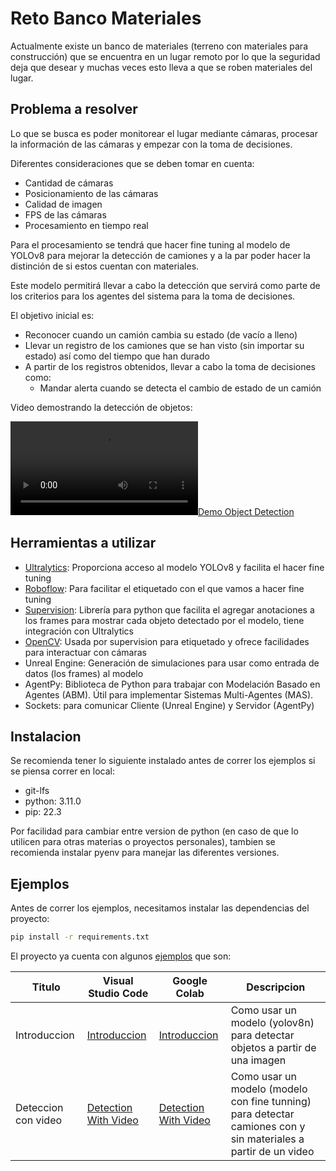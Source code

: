 # Reto Banco Materiales

Actualmente existe un banco de materiales (terreno con materiales para construcción) que se encuentra
en un lugar remoto por lo que la seguridad deja que desear y muchas veces esto lleva a que se roben
materiales del lugar.

## Problema a resolver

Lo que se busca es poder monitorear el lugar mediante cámaras, procesar la información de las cámaras
y empezar con la toma de decisiones.

Diferentes consideraciones que se deben tomar en cuenta:

- Cantidad de cámaras
- Posicionamiento de las cámaras
- Calidad de imagen
- FPS de las cámaras
- Procesamiento en tiempo real

Para el procesamiento se tendrá que hacer fine tuning al modelo de YOLOv8 para mejorar la detección de
camiones y a la par poder hacer la distinción de si estos cuentan con materiales. 

Este modelo permitirá llevar a cabo la detección que servirá como parte de los criterios para los
agentes del sistema para la toma de decisiones.

El objetivo inicial es:
- Reconocer cuando un camión cambia su estado (de vacío a lleno)
- Llevar un registro de los camiones que se han visto (sin importar su estado) así como del tiempo que han durado
- A partir de los registros obtenidos, llevar a cabo la toma de decisiones como:
    - Mandar alerta cuando se detecta el cambio de estado de un camión

Video demostrando la detección de objetos:

[![Demo Object Detection](/assets/annotated.mp4)](/assets/annotated.mp4)

## Herramientas a utilizar

- [Ultralytics](https://docs.ultralytics.com/): Proporciona acceso al modelo YOLOv8 y facilita el hacer fine tuning
- [Roboflow](https://roboflow.com/): Para facilitar el etiquetado con el que vamos a hacer fine tuning
- [Supervision](https://github.com/roboflow/supervision): Librería para python que facilita el agregar anotaciones a los frames para mostrar cada objeto detectado por el modelo, tiene integración con Ultralytics
- [OpenCV](https://pypi.org/project/opencv-python/): Usada por supervision para etiquetado y ofrece facilidades para interactuar con cámaras
- Unreal Engine: Generación de simulaciones para usar como entrada de datos (los frames) al modelo
- AgentPy: Biblioteca de Python para trabajar con Modelación Basado en Agentes (ABM). Útil para implementar Sistemas Multi-Agentes (MAS).
- Sockets: para comunicar Cliente (Unreal Engine) y Servidor (AgentPy)

## Instalacion

Se recomienda tener lo siguiente instalado antes de correr los ejemplos si se piensa correr en local:

- git-lfs
- python: 3.11.0
- pip: 22.3

Por facilidad para cambiar entre version de python (en caso de que lo utilicen para
otras materias o proyectos personales), tambien se recomienda instalar pyenv para
manejar las diferentes versiones.

## Ejemplos

Antes de correr los ejemplos, necesitamos instalar las dependencias del proyecto:

```sh
pip install -r requirements.txt
```

El proyecto ya cuenta con algunos [ejemplos](/examples/) que son:

Titulo | Visual Studio Code | Google Colab | Descripcion
--------|-----------|------------|----------
Introduccion | [Introduccion](/examples/introduction.ipynb) | [Introduccion](https://colab.research.google.com/drive/1omeyCRGkCGpKhKsX5HgN_aRbvT06wpyB#scrollTo=2XJO1qTdn_g_) | Como usar un modelo (yolov8n) para detectar objetos a partir de una imagen
Deteccion con video | [Detection With Video](/examples/detection-with-video.ipynb) | [Detection With Video](/) | Como usar un modelo (modelo con fine tunning) para detectar camiones con y sin materiales a partir de un video